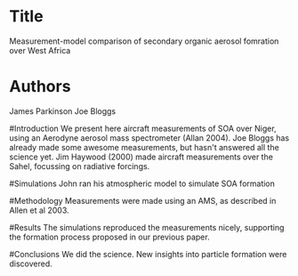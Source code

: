 # Title
Measurement-model comparison of secondary organic aerosol fomration over West Africa

# Authors
James Parkinson
Joe Bloggs

#Introduction
We present here aircraft measurements of SOA over Niger, using an Aerodyne aerosol mass spectrometer (Allan 2004).
Joe Bloggs has already made some awesome measurements, but hasn't answered all the science yet.
Jim Haywood (2000) made aircraft measurements over the Sahel, focussing on radiative forcings.

#Simulations
John ran his atmospheric model to simulate SOA formation

#Methodology
Measurements were made using an AMS, as described in Allen et al 2003.

#Results
The simulations reproduced the measurements nicely, supporting the formation process proposed in our previous paper.

#Conclusions
We did the science. New insights into particle formation were discovered.